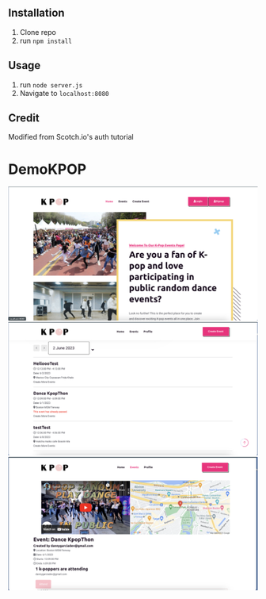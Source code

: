 ## Installation

1. Clone repo
2. run `npm install`

## Usage

1. run `node server.js`
2. Navigate to `localhost:8080`

## Credit

Modified from Scotch.io's auth tutorial
# DemoKPOP

![Index Page](public/img/kpopdemo.png)
![Events Page](public/img/events.png)
![Event Page](public/img/eventpage.png)
